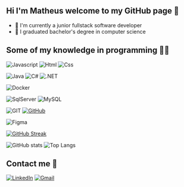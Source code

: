 ## Hi I'm Matheus welcome to my GitHub page 👋
- 🔭 I'm currently a junior fullstack software developer
- 🌱 I graduated bachelor's degree in computer science

## Some of my knowledge in programming 👨‍💻

![Javascript](https://img.shields.io/badge/JavaScript-323330?style=for-the-badge&logo=javascript&logoColor=F7DF1E)
![Html](https://img.shields.io/badge/HTML5-E34F26?style=for-the-badge&logo=html5&logoColor=white)
![Css](https://img.shields.io/badge/CSS3-1572B6?style=for-the-badge&logo=css3&logoColor=white)

![Java](https://img.shields.io/badge/Java-ED8B00?style=for-the-badge&logo=openjdk&logoColor=white)
![C#](https://img.shields.io/badge/C%23-239120?style=for-the-badge&logo=c-sharp&logoColor=white)
![.NET](https://img.shields.io/badge/.NET-512BD4?style=for-the-badge&logo=dotnet&logoColor=white)

![Docker](https://img.shields.io/badge/Docker-2CA5E0?style=for-the-badge&logo=docker&logoColor=white)

![SqlServer](https://img.shields.io/badge/Microsoft_SQL_Server-CC2927?style=for-the-badge&logo=microsoft-sql-server&logoColor=white)
![MySQL](https://img.shields.io/badge/MySQL-00000F?style=for-the-badge&logo=mysql&logoColor=white)

![GIT](https://img.shields.io/badge/GIT-E44C30?style=for-the-badge&logo=git&logoColor=white)
[![GitHub](https://img.shields.io/badge/GitHub-100000?style=for-the-badge&logo=github&logoColor=white)](https://github.com/CaioMBA)

![Figma](https://img.shields.io/badge/Figma-F24E1E?style=for-the-badge&logo=figma&logoColor=white)

[![GitHub Streak](https://streak-stats.demolab.com?user=Matheusslima08&theme=dark&hide_border=true&border_radius=5)](https://git.io/streak-stats)

![GitHub stats](https://github-readme-stats.vercel.app/api?username=Matheusslima08&show_icons=true&theme=dark&count_private=true)
![Top Langs](https://github-readme-stats.vercel.app/api/top-langs/?username=Matheusslima08&layout=compact&theme=dark)

## Contact me 🔎
[![LinkedIn](https://img.shields.io/badge/linkedin-%230077B5.svg?style=for-the-badge&logo=linkedin&logoColor=white)](https://www.linkedin.com/in/matheus-vinicius-4b725a1a3/)
[![Gmail](https://img.shields.io/badge/Gmail-D14836?style=for-the-badge&logo=gmail&logoColor=white)](mailto:matheusslima0802@gmail.com)
